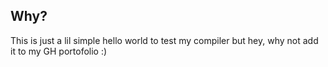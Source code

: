 ## Why?
This is just a lil simple hello world to test my compiler but hey, why not add it to my GH portofolio :)